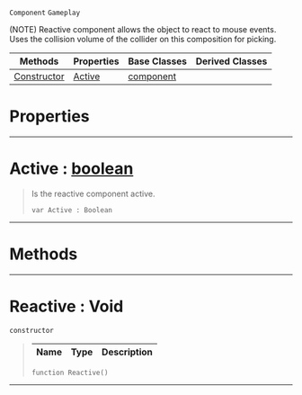  `Component` `Gameplay`



(NOTE) Reactive component allows the object to react to mouse events. Uses the collision volume of the collider on this composition for picking.

|Methods|Properties|Base Classes|Derived Classes|
|---|---|---|---|
|[Constructor](reactive.md#reactive-void)|[Active](reactive.md#active-zilch-engine-docum)|[component](component.md)| |


 #  Properties


---  
 #  Active : [boolean](../nada_base_types/boolean.md)

> Is the reactive component active.
> ```TS:Nada
> var Active : Boolean


---  
 #  Methods


---  
 #  Reactive : Void

 `constructor`

> 
> |Name|Type|Description|
> |---|---|---|
> ```TS:Nada
> function Reactive()
> ``` 


---  
 

 